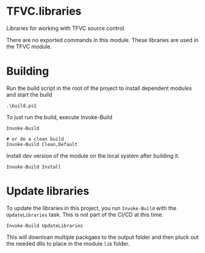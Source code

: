 # TFVC.libraries

Libraries for working with TFVC source control.

There are no exported commands in this module. These libraries are used in the TFVC module.

# Building

Run the build script in the root of the project to install dependent modules and start the build

    .\build.ps1

To just run the build, execute Invoke-Build

    Invoke-Build

    # or do a clean build
    Invoke-Build Clean,Default


Install dev version of the module on the local system after building it.

    Invoke-Build Install

# Update libraries

To update the libraries in this project, you run `Invoke-Build` with the `UpdateLibraries` task. This is not part of the CI/CD at this time.

    Invoke-Build UpdateLibraries

This will downloan multiple packgaes to the output folder and then pluck out the needed dlls to place in the module `lib` folder.
